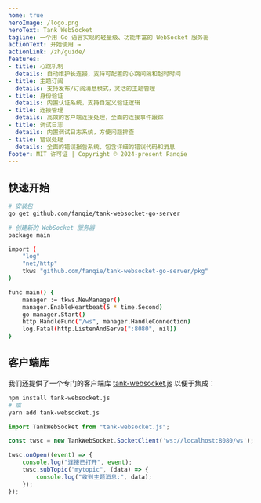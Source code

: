 ```yaml
---
home: true
heroImage: /logo.png
heroText: Tank WebSocket
tagline: 一个用 Go 语言实现的轻量级、功能丰富的 WebSocket 服务器
actionText: 开始使用 →
actionLink: /zh/guide/
features:
- title: 心跳机制
  details: 自动维护长连接，支持可配置的心跳间隔和超时时间
- title: 主题订阅
  details: 支持发布/订阅消息模式，灵活的主题管理
- title: 身份验证
  details: 内置认证系统，支持自定义验证逻辑
- title: 连接管理
  details: 高效的客户端连接处理，全面的连接事件跟踪
- title: 调试日志
  details: 内置调试日志系统，方便问题排查
- title: 错误处理
  details: 全面的错误报告系统，包含详细的错误代码和消息
footer: MIT 许可证 | Copyright © 2024-present Fanqie
---
```


## 快速开始

```bash
# 安装包
go get github.com/fanqie/tank-websocket-go-server

# 创建新的 WebSocket 服务器
package main

import (
    "log"
    "net/http"
    tkws "github.com/fanqie/tank-websocket-go-server/pkg"
)

func main() {
    manager := tkws.NewManager()
    manager.EnableHeartbeat(5 * time.Second)
    go manager.Start()
    http.HandleFunc("/ws", manager.HandleConnection)
    log.Fatal(http.ListenAndServe(":8080", nil))
}
```

## 客户端库

我们还提供了一个专门的客户端库 [tank-websocket.js](https://github.com/fanqie/tank-websocket.js) 以便于集成：

```bash
npm install tank-websocket.js
# 或
yarn add tank-websocket.js
```

```javascript
import TankWebSocket from "tank-websocket.js";

const twsc = new TankWebSocket.SocketClient('ws://localhost:8080/ws');

twsc.onOpen((event) => {
    console.log("连接已打开", event);
    twsc.subTopic("mytopic", (data) => {
        console.log("收到主题消息:", data);
    });
});
``` 